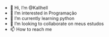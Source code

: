 - 👋 Hi, I’m @Kallhell
- 👀 I’m interested in Programação
- 🌱 I’m currently learning python
- 💞️ I’m looking to collaborate on meus estudos   
- 📫 How to reach me 

<!---
Kallhell/Kallhell is a ✨ special ✨ repository because its `README.md` (this file) appears on your GitHub profile.
You can click the Preview link to take a look at your changes.
--->
